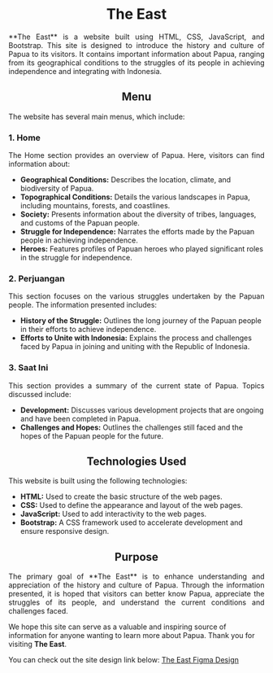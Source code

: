 <h1 align="center">The East</h1>

<p align="justify">
**The East** is a website built using HTML, CSS, JavaScript, and Bootstrap. This site is designed to introduce the history and culture of Papua to its visitors. It contains important information about Papua, ranging from its geographical conditions to the struggles of its people in achieving independence and integrating with Indonesia.
</p>

<h2 align="center">Menu</h2>

The website has several main menus, which include:

### 1. Home

<p align="justify">
The Home section provides an overview of Papua. Here, visitors can find information about:

- **Geographical Conditions:** Describes the location, climate, and biodiversity of Papua.
- **Topographical Conditions:** Details the various landscapes in Papua, including mountains, forests, and coastlines.
- **Society:** Presents information about the diversity of tribes, languages, and customs of the Papuan people.
- **Struggle for Independence:** Narrates the efforts made by the Papuan people in achieving independence.
- **Heroes:** Features profiles of Papuan heroes who played significant roles in the struggle for independence.
</p>

### 2. Perjuangan

<p align="justify">
This section focuses on the various struggles undertaken by the Papuan people. The information presented includes:

- **History of the Struggle:** Outlines the long journey of the Papuan people in their efforts to achieve independence.
- **Efforts to Unite with Indonesia:** Explains the process and challenges faced by Papua in joining and uniting with the Republic of Indonesia.
</p>

### 3. Saat Ini

<p align="justify">
This section provides a summary of the current state of Papua. Topics discussed include:

- **Development:** Discusses various development projects that are ongoing and have been completed in Papua.
- **Challenges and Hopes:** Outlines the challenges still faced and the hopes of the Papuan people for the future.
</p>

<h2 align="center">Technologies Used</h2>

<p align="justify">
This website is built using the following technologies:

- **HTML:** Used to create the basic structure of the web pages.
- **CSS:** Used to define the appearance and layout of the web pages.
- **JavaScript:** Used to add interactivity to the web pages.
- **Bootstrap:** A CSS framework used to accelerate development and ensure responsive design.
</p>

<h2 align="center">Purpose</h2>

<p align="justify">
The primary goal of **The East** is to enhance understanding and appreciation of the history and culture of Papua. Through the information presented, it is hoped that visitors can better know Papua, appreciate the struggles of its people, and understand the current conditions and challenges faced.
</p>

We hope this site can serve as a valuable and inspiring source of information for anyone wanting to learn more about Papua. Thank you for visiting **The East**.

You can check out the site design link below:
[The East Figma Design](https://www.figma.com/file/fN082EUYVN5Ik2ktPT32z5/Untitled?type=design&node-id=0-1&mode=design)